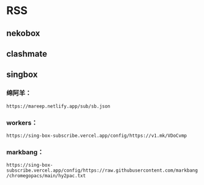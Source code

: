# RSS

## nekobox

## clashmate

## singbox

### 绵阿羊：  
```
https://mareep.netlify.app/sub/sb.json
```
### workers：  
`https://sing-box-subscribe.vercel.app/config/https://v1.mk/VDoCvmp`

### markbang：  
`https://sing-box-subscribe.vercel.app/config/https://raw.githubusercontent.com/markbang/chromegopacs/main/hy2pac.txt`